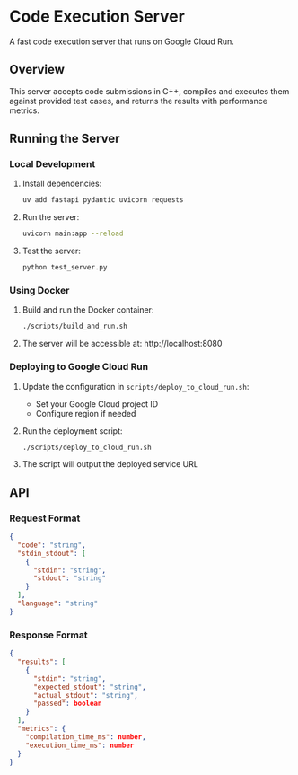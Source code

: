 # Code Execution Server

A fast code execution server that runs on Google Cloud Run.

## Overview

This server accepts code submissions in C++, compiles and executes them against provided test cases, and returns the results with performance metrics.

## Running the Server

### Local Development

1. Install dependencies:
   ```bash
   uv add fastapi pydantic uvicorn requests
   ```

2. Run the server:
   ```bash
   uvicorn main:app --reload
   ```

3. Test the server:
   ```bash
   python test_server.py
   ```

### Using Docker

1. Build and run the Docker container:
   ```bash
   ./scripts/build_and_run.sh
   ```

2. The server will be accessible at: http://localhost:8080

### Deploying to Google Cloud Run

1. Update the configuration in `scripts/deploy_to_cloud_run.sh`:
   - Set your Google Cloud project ID
   - Configure region if needed

2. Run the deployment script:
   ```bash
   ./scripts/deploy_to_cloud_run.sh
   ```

3. The script will output the deployed service URL

## API

### Request Format

```json
{
  "code": "string",
  "stdin_stdout": [
    {
      "stdin": "string",
      "stdout": "string"
    }
  ],
  "language": "string"
}
```

### Response Format

```json
{
  "results": [
    {
      "stdin": "string",
      "expected_stdout": "string",
      "actual_stdout": "string",
      "passed": boolean
    }
  ],
  "metrics": {
    "compilation_time_ms": number,
    "execution_time_ms": number
  }
}
```